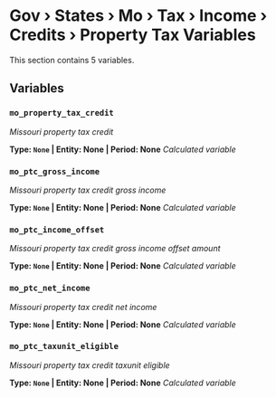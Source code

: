 # Gov › States › Mo › Tax › Income › Credits › Property Tax Variables

This section contains 5 variables.

## Variables

### `mo_property_tax_credit`
*Missouri property tax credit*

**Type: `None` | Entity: None | Period: None**
*Calculated variable*

### `mo_ptc_gross_income`
*Missouri property tax credit gross income*

**Type: `None` | Entity: None | Period: None**
*Calculated variable*

### `mo_ptc_income_offset`
*Missouri property tax credit gross income offset amount*

**Type: `None` | Entity: None | Period: None**
*Calculated variable*

### `mo_ptc_net_income`
*Missouri property tax credit net income*

**Type: `None` | Entity: None | Period: None**
*Calculated variable*

### `mo_ptc_taxunit_eligible`
*Missouri property tax credit taxunit eligible*

**Type: `None` | Entity: None | Period: None**
*Calculated variable*
